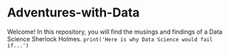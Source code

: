 # Adventures-with-Data
Welcome! In this repository, you will find the musings and findings of a Data Science Sherlock Holmes. 
```print('Here is why Data Science would fail if...')```

